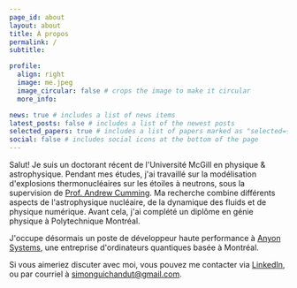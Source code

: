 ```yaml
---
page_id: about
layout: about
title: À propos
permalink: /
subtitle: 

profile:
  align: right
  image: me.jpeg
  image_circular: false # crops the image to make it circular
  more_info:

news: true # includes a list of news items
latest_posts: false # includes a list of the newest posts
selected_papers: true # includes a list of papers marked as "selected={true}"
social: false # includes social icons at the bottom of the page
---
```


Salut! Je suis un doctorant récent de l'Université McGill en physique & astrophysique. Pendant mes études, j'ai travaillé sur la modélisation d'explosions thermonucléaires sur les étoiles à neutrons, sous la supervision de <a href="http://www.physics.mcgill.ca/~cumming/">Prof. Andrew Cumming</a>. Ma recherche combine différents aspects de l'astrophysique nucléaire, de la dynamique des fluids et de physique numérique.  Avant cela, j'ai complété un diplôme en génie physique à Polytechnique Montréal.

J'occupe désormais un poste de développeur haute performance à <a href="https://anyonsys.com/">Anyon Systems</a>, une entreprise d'ordinateurs quantiques basée à Montréal.

Si vous aimeriez discuter avec moi, vous pouvez me contacter via <a href="https://www.linkedin.com/in/simonguichandut">LinkedIn</a>, ou par courriel à <a href="mailto:simonguichandut@gmail.com">simonguichandut@gmail.com</a>.
